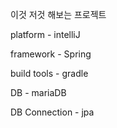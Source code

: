 이것 저것 해보는 프로젝트



platform - intelliJ



framework - Spring



build tools - gradle



DB - mariaDB



DB Connection - jpa
